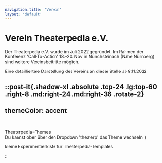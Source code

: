 ```yaml
---
navigation.title: 'Verein'
layout: 'default'
---
```


<div class = "mt-24"/>

# Verein <span class = "text-primary"> Theaterpedia e.V. </span>

Der Theaterpedia e.V. wurde im Juli 2022 gegründet.
Im Rahmen der Konferenz 'Call-To-Action' 18.-20. Nov in Münchsteinach (Nähe Nürnberg) sind weitere Vereinsbeitritte möglich.

<span class="font-semibold">Eine detailliertere Darstellung des Vereins an dieser Stelle ab 8.11.2022</span>

::post-it{.shadow-xl .absolute .top-24 .lg:top-60 .right-8 .md:right-24 .md:right-36 .rotate-2}
---
themeColor: accent
---
<br>

<span class="text-2xl text-black">Theaterpedia=Themes</span><br>
Du kannst oben über den Dropdown 'theaterp' das Theme wechseln :)<br>

kleine Experimentierkiste für Theaterpedia-Templates

::